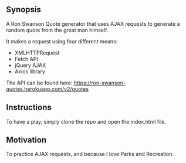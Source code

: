 ## Synopsis

A Ron Swanson Quote generator that uses AJAX requests to generate a random quote from the great man himself.

It makes a request using four different means:
- XMLHTTPRequest
- Fetch API
- jQuery AJAX
- Axios library

The API can be found here: https://ron-swanson-quotes.herokuapp.com/v2/quotes
## Instructions

To have a play, simply clone the repo and open the index.html file.

## Motivation

To practice AJAX requests, and because I love Parks and Recreation.

